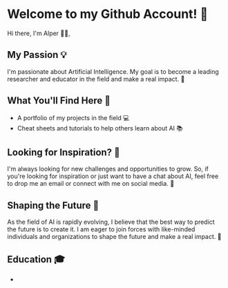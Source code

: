 # Welcome to my Github Account! 🚀

Hi there, I'm Alper 🙋‍♂️, 
## My Passion 💡
I'm passionate about Artificial Intelligence. My goal is to become a leading researcher and educator in the field and make a real impact. 🚀

## What You'll Find Here 🔎
- A portfolio of my projects in the field 💻
- Cheat sheets and tutorials to help others learn about AI 📚

## Looking for Inspiration? 🤔
I'm always looking for new challenges and opportunities to grow. So, if you're looking for inspiration or just want to have a chat about AI, feel free to drop me an email or connect with me on social media. 💬

## Shaping the Future 🔮
As the field of AI is rapidly evolving, I believe that the best way to predict the future is to create it. I am eager to join forces with like-minded individuals and organizations to shape the future and make a real impact. 🌟

## Education 🎓
-
